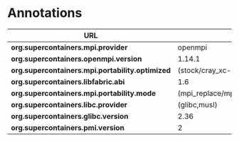 # Annotations



| URL                                               | Values                                    |
| ------------------------------------------------- | ----------------------------------------- |
| **org.supercontainers.mpi.provider**              | openmpi                                   |
| **org.supercontainers.openmpi.version**           | 1.14.1                                    |
| **org.supercontainers.mpi.portability.optimized** | (stock/cray_xc-CNL10)                     |
| **org.supercontainers.libfabric.abi**             | 1.6                                       |
| **org.supercontainers.mpi.portability.mode**      | (mpi_replace/mpi_system/libfabric_inject) |
| **org.supercontainers.libc.provider**             | (glibc,musl)                              |
| **org.supercontainers.glibc.version**             | 2.36                                      |
| **org.supercontainers.pmi.version**               | 2                                         |

